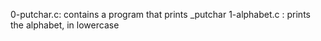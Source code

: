 0-putchar.c: contains a program that prints _putchar
1-alphabet.c : prints the alphabet, in lowercase
